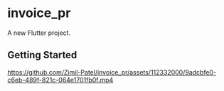 # invoice_pr

A new Flutter project.

## Getting Started



https://github.com/Zimil-Patel/invoice_pr/assets/112332000/9adcbfe0-c6eb-489f-821c-064e1701fb0f.mp4

